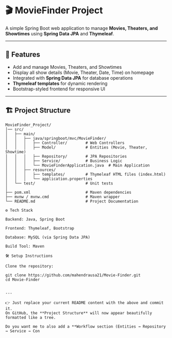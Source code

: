 # 🎬 MovieFinder Project
A simple Spring Boot web application to manage **Movies, Theaters, and Showtimes** using **Spring Data JPA** and **Thymeleaf**.

---

## 🚀 Features
- Add and manage Movies, Theaters, and Showtimes  
- Display all show details (Movie, Theater, Date, Time) on homepage  
- Integrated with **Spring Data JPA** for database operations  
- **Thymeleaf templates** for dynamic rendering  
- Bootstrap-styled frontend for responsive UI  

---

## 🏗️ Project Structure
```plaintext
MovieFinder_Project/
│── src/
│   ├── main/
│   │   ├── java/springboot/mvc/MovieFinder/
│   │   │   ├── Controller/        # Web Controllers
│   │   │   ├── Model/             # Entities (Movie, Theater, Showtime)
│   │   │   ├── Repository/        # JPA Repositories
│   │   │   ├── Service/           # Business Logic
│   │   │   └── MovieFinderApplication.java  # Main Application
│   │   ├── resources/
│   │   │   ├── templates/         # Thymeleaf HTML files (index.html)
│   │   │   └── application.properties
│   └── test/                      # Unit tests
│
├── pom.xml                        # Maven dependencies
├── mvnw / mvnw.cmd                # Maven wrapper
└── README.md                      # Project Documentation

⚙️ Tech Stack

Backend: Java, Spring Boot

Frontend: Thymeleaf, Bootstrap

Database: MySQL (via Spring Data JPA)

Build Tool: Maven

🛠️ Setup Instructions

Clone the repository:

git clone https://github.com/mahendrausa21/Movie-Finder.git
cd Movie-Finder


---

👉 Just replace your current README content with the above and commit it.  
On GitHub, the **Project Structure** will now appear beautifully formatted like a tree.  

Do you want me to also add a **Workflow section (Entities → Repository → Service → Con
